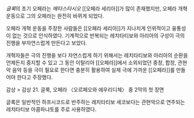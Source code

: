 *글록*의 초기 오페라는 *메타스타시오* [[오페라 세리아]]가 많이 존재했지만, 오페라 개혁 운동으로 그의 오페라는 완전히 바뀌게 되었다. 

오페라 개혁 운동을 주장한 사람들은 [[오페라 세리아]]가 지나치게 인위적이고 융통성이 없는 것으로 인식하였다. 기계적으로 반복되는 레치타티보와 아리아의 구성이 극의 진행을 부자연스럽게 만든다고 보았다.

개혁자들은 극의 진행을 보다 자연스럽게 하기 위해서는 레치타티보와 아리아의 순환을 언제든지 중지할 수 있고 그 동안 이탈리아 [[오페라]]에서 소외되었던 중창, 합창, 관현악 음악 등을 극이 필요로 한다면 충분히 활용하여 실제 극에 가까운 [[오페라]]를 만들어야 한다고 주장했다. 

감상 > 감상 21. 글룩, 오페라 〈오르페오와 에우리디체〉 중 2막의 첫 장면

글록은 일반적인 하프시코드로 반주하는 레치타티보 세코보다는 관현악으로 연주되는 레치타티보 아콤파냐토를 주로 사용하였다.

